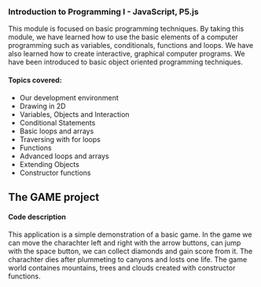 ### Introduction to Programming I - JavaScript, P5.js

This module is focused on basic programming techniques. By taking this module, we have learned how to use the basic elements of a computer programming such as variables, conditionals, functions and loops. We have also learned how to create interactive, graphical computer programs. We have been introduced to basic object oriented programming techniques.

#### Topics covered: 
* Our development environment 
* Drawing in 2D 
* Variables, Objects and Interaction 
* Conditional Statements 
* Basic loops and arrays 
* Traversing with for loops 
* Functions 
* Advanced loops and arrays 
* Extending Objects 
* Constructor functions

## The GAME project
#### Code description
This application is a simple demonstration of a basic game. In the game we can move the charachter left and right with the arrow buttons, can jump with the space button, we can collect diamonds and gain score from it. The charachter dies after plummeting to canyons and losts one life. The game world containes mountains, trees and clouds created with constructor functions.
